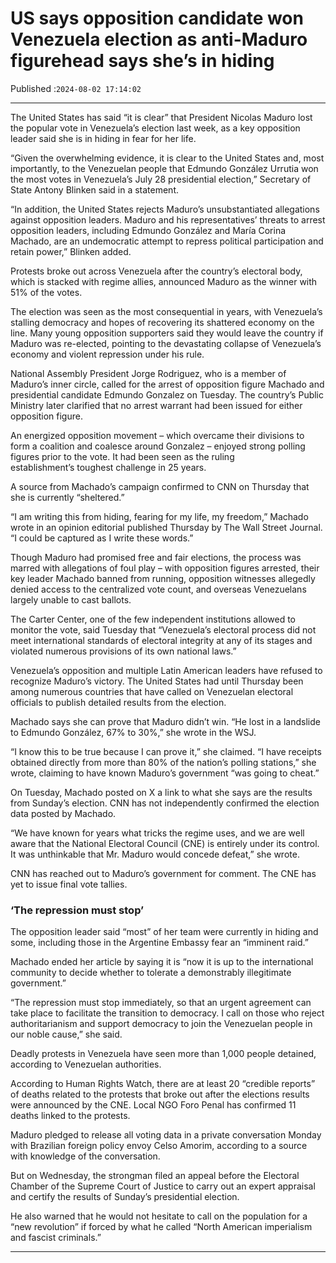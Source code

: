 # US says opposition candidate won Venezuela election as anti-Maduro figurehead says she’s in hiding

Published :`2024-08-02 17:14:02`

---

The United States has said “it is clear” that President Nicolas Maduro lost the popular vote in Venezuela’s election last week, as a key opposition leader said she is in hiding in fear for her life.

“Given the overwhelming evidence, it is clear to the United States and, most importantly, to the Venezuelan people that Edmundo González Urrutia won the most votes in Venezuela’s July 28 presidential election,” Secretary of State Antony Blinken said in a statement.

“In addition, the United States rejects Maduro’s unsubstantiated allegations against opposition leaders. Maduro and his representatives’ threats to arrest opposition leaders, including Edmundo González and María Corina Machado, are an undemocratic attempt to repress political participation and retain power,” Blinken added.

Protests broke out across Venezuela after the country’s electoral body, which is stacked with regime allies, announced Maduro as the winner with 51% of the votes.

The election was seen as the most consequential in years, with Venezuela’s stalling democracy and hopes of recovering its shattered economy on the line. Many young opposition supporters said they would leave the country if Maduro was re-elected, pointing to the devastating collapse of Venezuela’s economy and violent repression under his rule.

National Assembly President Jorge Rodriguez, who is a member of Maduro’s inner circle, called for the arrest of opposition figure Machado and presidential candidate Edmundo Gonzalez on Tuesday. The country’s Public Ministry later clarified that no arrest warrant had been issued for either opposition figure.

An energized opposition movement – which overcame their divisions to form a coalition and coalesce around Gonzalez – enjoyed strong polling figures prior to the vote. It had been seen as the ruling establishment’s toughest challenge in 25 years.

A source from Machado’s campaign confirmed to CNN on Thursday that she is currently “sheltered.”

“I am writing this from hiding, fearing for my life, my freedom,” Machado wrote in an opinion editorial published Thursday by The Wall Street Journal. “I could be captured as I write these words.”

Though Maduro had promised free and fair elections, the process was marred with allegations of foul play – with opposition figures arrested, their key leader Machado banned from running, opposition witnesses allegedly denied access to the centralized vote count, and overseas Venezuelans largely unable to cast ballots.

The Carter Center, one of the few independent institutions allowed to monitor the vote, said Tuesday that “Venezuela’s electoral process did not meet international standards of electoral integrity at any of its stages and violated numerous provisions of its own national laws.”

Venezuela’s opposition and multiple Latin American leaders have refused to recognize Maduro’s victory. The United States had until Thursday been among numerous countries that have called on Venezuelan electoral officials to publish detailed results from the election.

Machado says she can prove that Maduro didn’t win. “He lost in a landslide to Edmundo González, 67% to 30%,” she wrote in the WSJ.

“I know this to be true because I can prove it,” she claimed. “I have receipts obtained directly from more than 80% of the nation’s polling stations,” she wrote, claiming to have known Maduro’s government “was going to cheat.”

On Tuesday, Machado posted on X a link to what she says are the results from Sunday’s election. CNN has not independently confirmed the election data posted by Machado.

“We have known for years what tricks the regime uses, and we are well aware that the National Electoral Council (CNE) is entirely under its control. It was unthinkable that Mr. Maduro would concede defeat,” she wrote.

CNN has reached out to Maduro’s government for comment. The CNE has yet to issue final vote tallies.

### ‘The repression must stop’

The opposition leader said “most” of her team were currently in hiding and some, including those in the Argentine Embassy fear an “imminent raid.”

Machado ended her article by saying it is “now it is up to the international community to decide whether to tolerate a demonstrably illegitimate government.”

“The repression must stop immediately, so that an urgent agreement can take place to facilitate the transition to democracy. I call on those who reject authoritarianism and support democracy to join the Venezuelan people in our noble cause,” she said.

Deadly protests in Venezuela have seen more than 1,000 people detained, according to Venezuelan authorities.

According to Human Rights Watch, there are at least 20 “credible reports” of deaths related to the protests that broke out after the elections results were announced by the CNE. Local NGO Foro Penal has confirmed 11 deaths linked to the protests.

Maduro pledged to release all voting data in a private conversation Monday with Brazilian foreign policy envoy Celso Amorim, according to a source with knowledge of the conversation.

But on Wednesday, the strongman filed an appeal before the Electoral Chamber of the Supreme Court of Justice to carry out an expert appraisal and certify the results of Sunday’s presidential election.

He also warned that he would not hesitate to call on the population for a “new revolution” if forced by what he called “North American imperialism and fascist criminals.”

---

